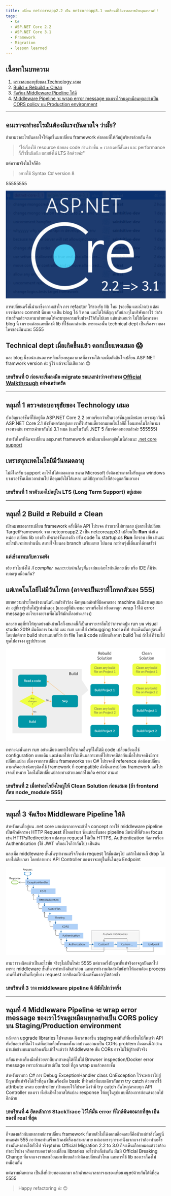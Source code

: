 ```yaml
---
title: เปลี่ยน netcoreapp2.2 เป็น netcoreapp3.1 บทเรียนที่ได้มาจากการฝ่าหลุมอากาศ!!
tags: 
  - C#
  - ASP.NET Core 2.2
  - ASP.NET Core 3.1
  - Framework
  - Migration
  - lesson learned
---
```


## เนื้อหาในบทความ

1. [ตรวจสอบอายุขัยของ Technology เสมอ](#expiration-date)
2. [Build ≠ Rebuild ≠ Clean](#build-rebuild-clean)
3. [จัดเรียง Middleware Pipeline ให้ดี](#middleware-pipeline)
4. [Middleware Pipeline จะ wrap error message ของเราไว้จนดูเหมือนทุกอย่างเป็น CORS policy บน Production environment](#cors-suspect)

---

## คนเราจะทำอะไรมันต้องมีแรงบันดาลใจ ว่ามั้ย?

ถ้าถามว่าอะไรบันดาลใจให้ลุกขึ้นมาเปลี่ยน framework คำตอบที่ให้กับผู้บริหารด้วยกัน คือ 

> "ได้เรื่องใช้ resource น้อยลง code อ่านง่ายขึ้น = เวลาเดฟก็สั้นลง และ performance ก็เร็วขึ้นนิดนึง แถมยังได้ LTS อีกด้วยค่ะ"

แต่ความจริงในใจก็คือ 

> อยากใช้ Syntax C# version 8

55555555

![netcoreapp2.2 to 3.1](c-sharp-change-framework/change-netcoreapp.png)

การเปลี่ยนครั้งนี้นำมาซึ่งความเข้าใจ การ refactor ให้รองรับ lib ใหม่ (รอยยิ้ม และน้ำตา) แต่ละบรรทัดของ commit นี่แทบจะเป็น blog ได้ 1 ตอน และได้ให้สัญญากับน้องๆในบริษัทเอาไว้ ว่าถ้าทำเสร็จแล้วจะเอามาถ่ายทอดให้ครบทุกความเจ็บปวด(?)กันไปเลย แต่แน่นอนว่า ไม่ใช่เนื้อหาของ blog นี้ เพราะแต่ละแอพก็คงมี lib ที่ใช้แตกต่างกัน เพราะฉะนั้น technical dept เป็นเรื่องราวของใครของมันนะคะ 5555

## Technical dept เมื่อเกิดขึ้นแล้ว ดอกเบี้ยแพงเสมอ :scream:

และ blog นี้ขอนำเสนอการหลีกเลี่ยงหลุมอากาศที่อาจจะได้เจอเมื่อตัดสินใจเปลี่ยน ASP.NET framwork version ค่ะ รู้ไว้ แล้วจะไม่เสียเวลา :wink:

### **บทเรียนที่ 0 ก่อนจะเริ่มลงมือ migrate ขอแนะนำว่าจงทำตาม [Official Walkthrough](https://docs.microsoft.com/en-us/aspnet/core/migration/22-to-30?view=aspnetcore-3.1&tabs=visual-studio) อย่างเคร่งครัด**

---

## <a name="expiration-date">หลุมที่ 1 ตรวจสอบอายุขัยของ Technology เสมอ</a>

บังเอิญเวอร์ชั่นที่ใช้อยู่คือ ASP.NET Core 2.2 อยากเรียกว่าเป็นเวอร์ชั่นลูกเมียน้อย เพราะทุกวันนี้ ASP.NET Core 2.1 ยังซัพพอร์ตอยู่เลย เราที่รีบร้อนเลี้ยวตามเทคโนโลยีก็ โดนเทคโนโลยีพามาเจอทางตัน เพราะเค้าพากันไป 3.1 หมด (และในวันนี้ .NET 5 ก็มาจ่อคอหอยแล้วค่ะ 555555)

สำหรับใครที่คิดจะเปลี่ยน asp.net framework อย่าลืมมาเช็คอายุขัยในนี้ก่อนนะ [.net core support](https://dotnet.microsoft.com/download/dotnet-core)

## เพราะทุกเทคโนโลยีมีวันหมดอายุ

ไม่มีใครรับ support อะไรไปได้ตลอดกาล ขนาด Microsoft ยังต้องประกาศไม่รับดูแล windows บางเวอร์ชั่นเมื่อเวลาผ่านไป คือคุณยังใช้ได้แหละ แต่มีปัญหาอะไรก็ต้องดูแลกันเอาเอง

### **บทเรียนที่ 1 พาตัวเองไปอยู่ใน LTS (Long Term Support) อยู่เสมอ**

---

## <a name="build-rebuild-clean">หลุมที่ 2 Build ≠ Rebuild ≠ Clean</a>

เป้าหมายของการเปลี่ยน framework ครั้งนี้คือ API โปรเจค ก้าวแรกไม่ยากเลย มุ่งตรงไปเปลี่ยน TargetFramework จาก netcoreapp2.2 เป็น netcoreapp3.1 เปลี่ยนปั๊บ **Run** พังนิดหน่อย เปลี่ยน lib บางตัว อัพเวอร์ชั่นบางตัว ปรับ code ใน startup.cs **Run** อีกรอบ เฮ้ย ผ่านละ อะไรมันจะง่ายปานนั้น สบายใจโยนลง branch เตรียมเทส ไปนอน กะว่าพรุ่งนี้ตื่นมาได้เทสชัวร์

### แต่เช้ามาพบกับความพัง

เฮ้ย ทำไมพังได้ *ก็ complier บอกเราว่าผ่านใสๆนี่นา* เล่นแง่อะไรกันอีกละเนี่ย หรือ IDE ก็มีวันเบลอๆเหมือนกัน?

## แต่เทคโนโลยีไม่มีวันโกหก (อาจจะเป็นเราที่โกหกตัวเอง 555)

ขยายความประโยคข้างบนนิดนึงกลัวทัวร์ลง คือทุกผลลัพท์ที่ผิดคาดของ machine มันมีสาเหตุเสมอค่ะ อยู่ที่เรารู้หรือไม่รู้เท่านั้นเอง (และอยู่ที่มันจะบอกเราหรือไม่ หรืออาจถูก wrap ไว้ใต้ error message อะไรบางอย่างเพื่อไม่ให้มักเกิ้ลอย่างเรางง)

และสาเหตุที่ทำให้ทุกอย่างมันผ่านใสกิ๊งขนาดนี้ก็เป็นเพราะเราลืมไปว่าการกดปุ่ม run บน visual studio 2019 มันคือการ build และ run แบบใส่ debugging tool ลงไป ประเด็นมันอยู่ตรงที่ โดยปกติการ build ทำงานแบบที่ว่า ถ้า file ไหนมี code เปลี่ยนก็เอามา build ใหม่ ถ้าไม่ ก็ข้ามไป พูดไปอาจงง ดูรูปประกอบ

![build-rebuild-clean](c-sharp-change-framework/build-rebuild-clean.png)

เพราะฉะนั้นการ run อย่างเดียวเลยทำให้โปรเจคอื่นๆที่ไม่ได้มี code เปลี่ยนยังคงใช้ configuration แบบเดิม และส่งผลให้เราไม่เห็นผลกระทบที่โปรเจคมีต่อกันเมื่อโปรเจคนึงมีการเปลี่ยนแปลง เนื่องจากการเปลี่ยน frameworks ของ C# โปรเจคที่ reference ต่อต้องเปลี่ยนตามหรืออย่างน้อยๆต้องใช้ framework ที่ compatible ดังนั้นการเปลี่ยน framework แค่โปรเจคเป้าหมาย โดยไม่ได้เปลี่ยนปลายทางด้วยเลยก่อให้เกิด error ตามมา

### **บทเรียนที่ 2 เมื่อทำอะไรยิ่งใหญ่ให้ Clean Solution ก่อนเสมอ (ถ้า frontend ก็ลบ node_module 555)**

---

## <a name="middleware-pipeline">หลุมที่ 3 จัดเรียง Middleware Pipeline ให้ดี</a>

สำหรับคนที่อยู่บน .net core มาแต่แรกอาจจะเข้าใจ concept การใช้ middleware pipeline เป็นตัวคัดกรอง HTTP Request ที่ไหลเข้ามา ซึ่งแต่ละชั้นของ pipeline มีหน้าที่ที่ตัวเอง focus เช่น HTTPsRedirection แปลงทุก request ให้เป็น HTTPS, Authentication จัดการเรื่อง Authentication (ใช้ JWT หรืออะไรก็ว่ากันไป) เป็นต้น

และเมื่อ middleware ชั้นนั้นๆทำงานเสร็จก็จะส่ง request ให้ชั้นต่อๆไป แต่ถ้าไม่ผ่านก็ drop ได้เลยไม่เสียเวลา โดยปลายทาง API Controller ของเราจะอยู่ในชั้นในสุด Endpoint

![middleware pipeline](c-sharp-change-framework/ASP-NET-Core-Middleware-Microsoft-Docs.png)

ถามว่าวางผิดแล้วเป็นอะไรมั้ย จริงๆไม่เป็นไรค่ะ 5555 แต่บางครั้งปัญหาที่แท้จริงอาจถูกปัดตกไปเพราะ middleware ชั้นที่ควรทำหลังดันทำก่อน และการทำงานผิดลำดับยังทำให้แอพต้อง process งานที่ไม่จำเป็นทั้งๆที่บาง request อาจปัดตกไปตั้งแต่ชั้นแรกๆได้ด้วยซ้ำ

### **บทเรียนที่ 3 วาง middleware pipeline ดี มีชัยไปกว่าครึ่ง**

---

## <a name="cors-suspect">หลุมที่ 4 Middleware Pipeline จะ wrap error message ของเราไว้จนดูเหมือนทุกอย่างเป็น CORS policy บน Staging/Production environment</a>

หลังจาก upgrade libraries ไปจนหมด ถึงเวลาเอาขึ้น staging แต่ทันทีที่เอาขึ้นไปก็พบว่า API พังยับอย่างที่คิดไว้ แต่ที่แปลกคือทั้งหมดทั้งมวลบ้วนออกมาเป็น CORs problem ถึงตอนนี้ถ้าอ่านผ่านข้อข้างบนมาแล้วคงเริ่มเข้าใจแล้วว่า Middleware ขั้น CORs อาจไม่ใช่ผู้ร้ายตัวจริง

กลับมาหาเครื่องมือที่ช่วยเราสืบหาสาเหตุได้ที่ไม่ใช่ Browser inspection/Docker error message เพราะล้วนแล้วแต่เป็น tool ที่ถูก wrap มาแล้วหลายชั้น

สำหรับเราชาว C# การ Debug ExceptionHandler class OnException ไว้จะพาเราไปสู่ปัญหาที่แท้จริงได้เร็วที่สุด เป็นเครื่องมือ basic ที่ทำหน้าที่แบบเดียวกับการ try catch ด้วยการใช้ attribute ครอบ controller เป้าหมายไว้ก็ประหนึ่งว่ามี try catch อันใหญ่ครอบทุก API Controller ของเรา ทั้งยังเปิดโอกาสให้แปลง response ให้อยู่ในรูปแบบที่ต้องการก่อนส่งออกไปอีกด้วย

### **บทเรียนที่ 4 ยึดหลักการ StackTrace ไว้ให้มั่น error ที่ใกล้ต้นตอมากที่สุด เป็นของที่ real ที่สุด**

---

ก็จบลงแล้วกับมหากาพย์การเปลี่ยน framework ที่หายตัวไม่ได้งอกบล็อคเลยก็คือมัวแต่ทำสิ่งนี้อยู่นี่แหละค่ะ 555 กะว่าพอทำเสร็จแล้วคงมีเรื่องเล่ามากมาย แต่เอาตรงๆการมานั่งแจกแจงว่าต้องทำอะไรบ้างมันหาอ่านได้ทั่วไป จริงๆถ้าอ่าน Official Migration 2.2 to 3.0 ก็จะเห็นเกือบหมดแล้วว่าต้องทำอะไรบ้าง หรือการบอกว่าต้องเปลี่ยน libraries อะไรบ้างก็เช่นกัน มันมี Official Breaking Change ที่แจกแจงรายละเอียดมาเพียบแล้วว่าต้องเปลี่ยนตัวไหน และการใช้ lib ของเราก็คงไม่เหมือนกัน

แต่ความผิดพลาด เป็นสิ่งที่ถ่ายทอดออกมา แล้วช่วยลดเวลาการงมของเพื่อนมนุษย์ด้วยกันได้ดีที่สุด 5555

> Happy refactoring ค่ะ :wink: